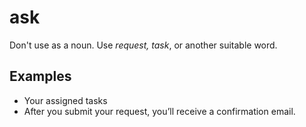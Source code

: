 # ask

Don't use as a noun. Use *request, task*, or another suitable word.

## Examples

- Your assigned tasks  
- After you submit your request, you’ll receive a confirmation email.
